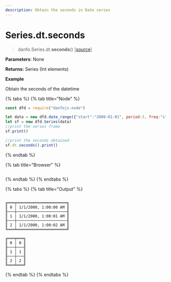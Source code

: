 ```yaml
---
description: Obtain the seconds in Date series
---
```


# Series.dt.seconds

> danfo.Series.dt.**seconds**()   \[[source](https://github.com/opensource9ja/danfojs/blob/master/danfojs/src/core/timeseries.js#L280)]

**Parameters**: None

**Returns:** Series (Int elements)

**Example**

Obtain the seconds of the datetime

{% tabs %}
{% tab title="Node" %}
```javascript
const dfd = require("danfojs-node")

let data = new dfd.date_range({"start":"2000-01-01", period:3, freq:"s"})
let sf = new dfd.Series(data)
//print the series frame
sf.print()

//print the seconds obtained
sf.dt.seconds().print()
```
{% endtab %}

{% tab title="Browser" %}
```
```
{% endtab %}
{% endtabs %}

{% tabs %}
{% tab title="Output" %}
```

╔═══╤══════════════════════╗
║ 0 │ 1/1/2000, 1:00:00 AM ║
╟───┼──────────────────────╢
║ 1 │ 1/1/2000, 1:00:01 AM ║
╟───┼──────────────────────╢
║ 2 │ 1/1/2000, 1:00:02 AM ║
╚═══╧══════════════════════╝

╔═══╤═══╗
║ 0 │ 0 ║
╟───┼───╢
║ 1 │ 1 ║
╟───┼───╢
║ 2 │ 2 ║
╚═══╧═══╝

```
{% endtab %}
{% endtabs %}
